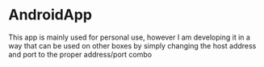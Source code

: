 AndroidApp
==========

This app is mainly used for personal use, however I am developing it in a way that can be used on other boxes by simply changing the host address and port to the proper address/port combo 
